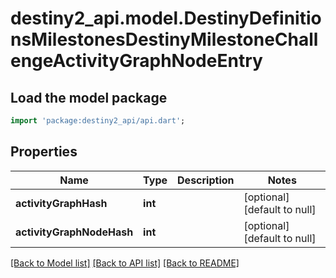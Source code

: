 # destiny2_api.model.DestinyDefinitionsMilestonesDestinyMilestoneChallengeActivityGraphNodeEntry

## Load the model package
```dart
import 'package:destiny2_api/api.dart';
```

## Properties
Name | Type | Description | Notes
------------ | ------------- | ------------- | -------------
**activityGraphHash** | **int** |  | [optional] [default to null]
**activityGraphNodeHash** | **int** |  | [optional] [default to null]

[[Back to Model list]](../README.md#documentation-for-models) [[Back to API list]](../README.md#documentation-for-api-endpoints) [[Back to README]](../README.md)


